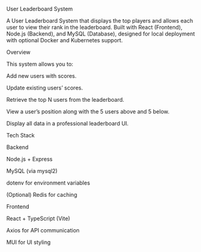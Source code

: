 User Leaderboard System

A User Leaderboard System that displays the top players and allows each user to view their rank in the leaderboard.
Built with React (Frontend), Node.js (Backend), and MySQL (Database), designed for local deployment with optional Docker and Kubernetes support.

Overview

This system allows you to:

Add new users with scores.

Update existing users’ scores.

Retrieve the top N users from the leaderboard.

View a user’s position along with the 5 users above and 5 below.

Display all data in a professional leaderboard UI.

Tech Stack

Backend

Node.js + Express

MySQL (via mysql2)

dotenv for environment variables

(Optional) Redis for caching

Frontend

React + TypeScript (Vite)

Axios for API communication

MUI for UI styling

